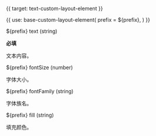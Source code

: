 {{ target: text-custom-layout-element }}

{{ use: base-custom-layout-element(
    prefix = ${prefix},
) }}

${prefix} text (string)

**必填**

文本内容。

${prefix} fontSize (number)

字体大小。

${prefix} fontFamily (string)

字体族名。

${prefix} fill (string)

填充颜色。